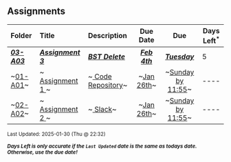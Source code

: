 ## Assignments

| Folder | Title | Description | Due Date | Due | Days Left<sup>*</sup> |
|:------|:------|:------|:-----:|:-----:|-----|
| ***<a href="https://github.com/rugbyprof/5243-Algorithms/tree/master/Assignments/03-A03">03-A03</a>*** | ***<a href="https://github.com/rugbyprof/5243-Algorithms/tree/master/Assignments/03-A03"> Assignment 3 </a>*** | ***<a href="https://github.com/rugbyprof/5243-Algorithms/tree/master/Assignments/03-A03"> BST Delete</a>*** | ***<a href="https://github.com/rugbyprof/5243-Algorithms/tree/master/Assignments/03-A03">Feb 4th</a>*** | ***<a href="https://github.com/rugbyprof/5243-Algorithms/tree/master/Assignments/03-A03">Tuesday</a>*** | 5 |
| ~<a href="https://github.com/rugbyprof/5243-Algorithms/tree/master/Assignments/01-A01">01-A01</a>~ | ~<a href="https://github.com/rugbyprof/5243-Algorithms/tree/master/Assignments/01-A01"> Assignment 1 </a>~ | ~<a href="https://github.com/rugbyprof/5243-Algorithms/tree/master/Assignments/01-A01"> Code Repository</a>~ | ~<a href="https://github.com/rugbyprof/5243-Algorithms/tree/master/Assignments/01-A01">Jan 26th</a>~ | ~<a href="https://github.com/rugbyprof/5243-Algorithms/tree/master/Assignments/01-A01">Sunday by 11:55</a>~ | ---- |
| ~<a href="https://github.com/rugbyprof/5243-Algorithms/tree/master/Assignments/02-A02">02-A02</a>~ | ~<a href="https://github.com/rugbyprof/5243-Algorithms/tree/master/Assignments/02-A02"> Assignment 2 </a>~ | ~<a href="https://github.com/rugbyprof/5243-Algorithms/tree/master/Assignments/02-A02"> Slack</a>~ | ~<a href="https://github.com/rugbyprof/5243-Algorithms/tree/master/Assignments/02-A02">Jan 26th</a>~ | ~<a href="https://github.com/rugbyprof/5243-Algorithms/tree/master/Assignments/02-A02">Sunday by 11:55</a>~ | ---- |

<sup>Last Updated: 2025-01-30 (Thu @ 22:32)</sup> 

<sup>***Days Left is only accurate if the `Last Updated` date is the same as todays date. Otherwise, use the due date!***</sup> 